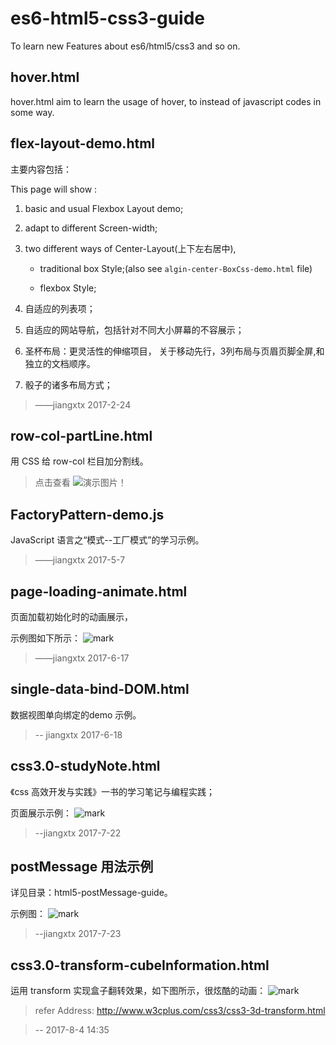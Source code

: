 # es6-html5-css3-guide

To learn new Features about es6/html5/css3 and so on.  

## hover.html

hover.html aim to learn the usage of hover, to instead of javascript codes in some way.  

## flex-layout-demo.html

主要内容包括：

This page will show :

1. basic and usual Flexbox Layout demo;

2. adapt to different Screen-width;

3. two different ways of Center-Layout(上下左右居中),

    + traditional box Style;(also see `algin-center-BoxCss-demo.html` file)  

    + flexbox Style;

4. 自适应的列表项；

5. 自适应的网站导航，包括针对不同大小屏幕的不容展示；

6. 圣杯布局：更灵活性的伸缩项目， 关于移动先行，3列布局与页眉页脚全屏,和独立的文档顺序。

7. 骰子的诸多布局方式；

> ——jiangxtx 2017-2-24

## row-col-partLine.html

用 CSS 给 row-col 栏目加分割线。

> 点击查看 ![演示图片](http://ojjslhnls.bkt.clouddn.com/blog/20170411/194141619.png)！

## FactoryPattern-demo.js

JavaScript 语言之“模式--工厂模式”的学习示例。

> ——jiangxtx 2017-5-7

## page-loading-animate.html

页面加载初始化时的动画展示，

示例图如下所示：
![mark](http://ojjslhnls.bkt.clouddn.com/blog/20170617/173145622.bmp)

> ——jiangxtx 2017-6-17

## single-data-bind-DOM.html

数据视图单向绑定的demo 示例。

> -- jiangxtx 2017-6-18

## css3.0-studyNote.html

《css 高效开发与实践》一书的学习笔记与编程实践；

页面展示示例：
![mark](http://ojjslhnls.bkt.clouddn.com/blog/20170723/220631724.png)

> --jiangxtx 2017-7-22

## postMessage 用法示例

详见目录：html5-postMessage-guide。

示例图：
![mark](http://ojjslhnls.bkt.clouddn.com/blog/20170723/192056774.png)

> --jiangxtx 2017-7-23

## css3.0-transform-cubeInformation.html

运用 transform 实现盒子翻转效果，如下图所示，很炫酷的动画：
![mark](http://ojjslhnls.bkt.clouddn.com/blog/20170804/143329821.png)
> refer Address: http://www.w3cplus.com/css3/css3-3d-transform.html

> -- 2017-8-4 14:35